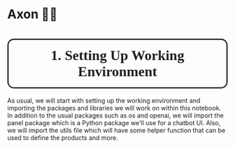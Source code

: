 # Axon 🧠🔬


<a id="1"></a>
# <div style="box-shadow: rgba(0, 0, 0, 0.16) 0px 1px 4px inset, rgb(51, 51, 51) 0px 0px 0px 3px inset; padding:20px; font-size:32px; font-family: consolas; text-align:center; display:fill; border-radius:15px;  color:rgb(34, 34, 34);"> <b> 1. Setting Up Working Environment </b></div>



As usual, we will start with setting up the working environment and importing the packages and libraries we will work on within this notebook. In addition to the usual packages such as os and openai, we will import the panel package which is a Python package we'll use for a chatbot UI. Also, we will import the utils file which will have some helper function that can be used to define the products and more.
